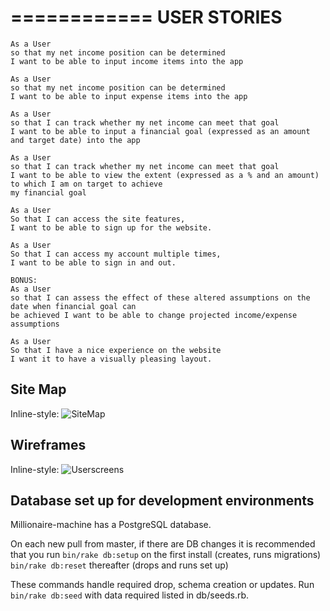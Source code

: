 ============
USER STORIES
============
```
As a User
so that my net income position can be determined
I want to be able to input income items into the app

As a User
so that my net income position can be determined
I want to be able to input expense items into the app

As a User
so that I can track whether my net income can meet that goal
I want to be able to input a financial goal (expressed as an amount and target date) into the app

As a User
so that I can track whether my net income can meet that goal
I want to be able to view the extent (expressed as a % and an amount) to which I am on target to achieve 
my financial goal

As a User
So that I can access the site features,
I want to be able to sign up for the website.

As a User
So that I can access my account multiple times,
I want to be able to sign in and out.

BONUS:
As a User
so that I can assess the effect of these altered assumptions on the date when financial goal can 
be achieved I want to be able to change projected income/expense assumptions

As a User
So that I have a nice experience on the website
I want it to have a visually pleasing layout.
```

Site Map
--------
Inline-style:
![SiteMap](https://github.com/thesedatedprince/millionaire-machine/blob/master/Sitemap.png)

Wireframes
----------
Inline-style:
![Userscreens](https://github.com/thesedatedprince/millionaire-machine/blob/master/Userscreens.png)

Database set up for development environments
--------------------------------------------

Millionaire-machine has a PostgreSQL database.

On each new pull from master, if there are DB changes it is recommended that you run
```bin/rake db:setup``` on the first install (creates, runs migrations)
```bin/rake db:reset``` thereafter (drops and runs set up)

These commands handle required drop, schema creation or updates.
Run ```bin/rake db:seed``` with data required listed in db/seeds.rb.
